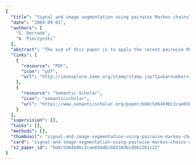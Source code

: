 ```yaml
---
{
  "title": "Signal and image segmentation using pairwise Markov chains",
  "date": "2004-09-01",
  "authors": [
    "S. Derrode",
    "W. Pieczynski"
  ],
  "abstract": "The aim of this paper is to apply the recent pairwise Markov chain model, which generalizes the hidden Markov chain one, to the unsupervised restoration of hidden data. The main novelty is an original parameter estimation method that is valid in a general setting, where the form of the possibly correlated noise is not known. Several experimental results are presented in both Gaussian and generalized mixture contexts. They show the advantages of the pairwise Markov chain model with respect to the classical hidden Markov chain one for supervised and unsupervised restorations.",
  "links": [
    {
      "resource": "PDF",
      "icon": "pdf",
      "url": "http://ieeexplore.ieee.org/stamp/stamp.jsp?tp=&arnumber=1323256"
    },
    {
      "resource": "Semantic Scholar",
      "icon": "semanticscholar",
      "url": "https://www.semanticscholar.org/paper/bb8c5d64b9bc2cae650dbcb8538dbcd5b2281c22"
    }
  ],
  "supervision": [],
  "tasks": [],
  "methods": [],
  "thumbnail": "signal-and-image-segmentation-using-pairwise-markov-chains-thumb.jpg",
  "card": "signal-and-image-segmentation-using-pairwise-markov-chains-card.jpg",
  "s2_paper_id": "bb8c5d64b9bc2cae650dbcb8538dbcd5b2281c22"
}
---
```



